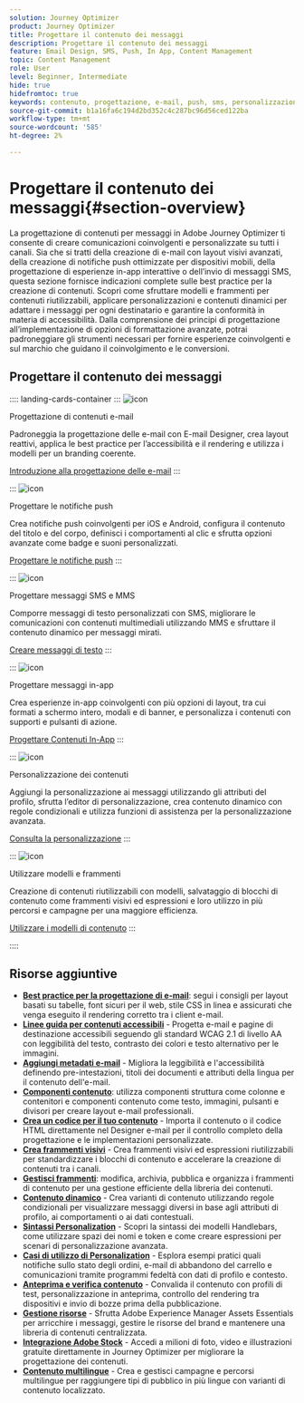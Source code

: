 ```yaml
---
solution: Journey Optimizer
product: Journey Optimizer
title: Progettare il contenuto dei messaggi
description: Progettare il contenuto dei messaggi
feature: Email Design, SMS, Push, In App, Content Management
topic: Content Management
role: User
level: Beginner, Intermediate
hide: true
hidefromtoc: true
keywords: contenuto, progettazione, e-mail, push, sms, personalizzazione, modelli
source-git-commit: b1a16fa6c194d2bd352c4c287bc96d56ced122ba
workflow-type: tm+mt
source-wordcount: '585'
ht-degree: 2%

---
```


# Progettare il contenuto dei messaggi{#section-overview}

La progettazione di contenuti per messaggi in Adobe Journey Optimizer ti consente di creare comunicazioni coinvolgenti e personalizzate su tutti i canali. Sia che si tratti della creazione di e-mail con layout visivi avanzati, della creazione di notifiche push ottimizzate per dispositivi mobili, della progettazione di esperienze in-app interattive o dell’invio di messaggi SMS, questa sezione fornisce indicazioni complete sulle best practice per la creazione di contenuti. Scopri come sfruttare modelli e frammenti per contenuti riutilizzabili, applicare personalizzazioni e contenuti dinamici per adattare i messaggi per ogni destinatario e garantire la conformità in materia di accessibilità. Dalla comprensione dei principi di progettazione all’implementazione di opzioni di formattazione avanzate, potrai padroneggiare gli strumenti necessari per fornire esperienze coinvolgenti e sul marchio che guidano il coinvolgimento e le conversioni.

## Progettare il contenuto dei messaggi

:::: landing-cards-container
:::
![icon](https://cdn.experienceleague.adobe.com/icons/email.svg)

Progettazione di contenuti e-mail

Padroneggia la progettazione delle e-mail con E-mail Designer, crea layout reattivi, applica le best practice per l’accessibilità e il rendering e utilizza i modelli per un branding coerente.

[Introduzione alla progettazione delle e-mail](../email/get-started-email-design.md)
:::

:::
![icon](https://cdn.experienceleague.adobe.com/icons/mobile.svg)

Progettare le notifiche push

Crea notifiche push coinvolgenti per iOS e Android, configura il contenuto del titolo e del corpo, definisci i comportamenti al clic e sfrutta opzioni avanzate come badge e suoni personalizzati.

[Progettare le notifiche push](../push/design-push.md)
:::

:::
![icon](https://cdn.experienceleague.adobe.com/icons/chat.svg)

Progettare messaggi SMS e MMS

Comporre messaggi di testo personalizzati con SMS, migliorare le comunicazioni con contenuti multimediali utilizzando MMS e sfruttare il contenuto dinamico per messaggi mirati.

[Creare messaggi di testo](../sms/create-sms.md)
:::

:::
![icon](https://cdn.experienceleague.adobe.com/icons/device-mobile.svg)

Progettare messaggi in-app

Crea esperienze in-app coinvolgenti con più opzioni di layout, tra cui formati a schermo intero, modali e di banner, e personalizza i contenuti con supporti e pulsanti di azione.

[Progettare Contenuti In-App](../in-app/design-in-app.md)
:::

:::
![icon](https://cdn.experienceleague.adobe.com/icons/personalization.svg)

Personalizzazione dei contenuti

Aggiungi la personalizzazione ai messaggi utilizzando gli attributi del profilo, sfrutta l’editor di personalizzazione, crea contenuto dinamico con regole condizionali e utilizza funzioni di assistenza per la personalizzazione avanzata.

[Consulta la personalizzazione](../personalization/personalize.md)
:::

:::
![icon](https://cdn.experienceleague.adobe.com/icons/duplicate.svg)

Utilizzare modelli e frammenti

Creazione di contenuti riutilizzabili con modelli, salvataggio di blocchi di contenuto come frammenti visivi ed espressioni e loro utilizzo in più percorsi e campagne per una maggiore efficienza.

[Utilizzare i modelli di contenuto](../content-management/use-content-templates.md)
:::

::::


## Risorse aggiuntive

- **[Best practice per la progettazione di e-mail](../email/get-started-email-design.md#best-practices)**: segui i consigli per layout basati su tabelle, font sicuri per il web, stile CSS in linea e assicurati che venga eseguito il rendering corretto tra i client e-mail.
- **[Linee guida per contenuti accessibili](../email/accessible-content.md)** - Progetta e-mail e pagine di destinazione accessibili seguendo gli standard WCAG 2.1 di livello AA con leggibilità del testo, contrasto dei colori e testo alternativo per le immagini.
- **[Aggiungi metadati e-mail](../email/email-metadata.md)** - Migliora la leggibilità e l&#39;accessibilità definendo pre-intestazioni, titoli dei documenti e attributi della lingua per il contenuto dell&#39;e-mail.
- **[Componenti contenuto](../email/content-components.md)**: utilizza componenti struttura come colonne e contenitori e componenti contenuto come testo, immagini, pulsanti e divisori per creare layout e-mail professionali.
- **[Crea un codice per il tuo contenuto](../email/code-content.md)** - Importa il contenuto o il codice HTML direttamente nel Designer e-mail per il controllo completo della progettazione e le implementazioni personalizzate.
- **[Crea frammenti visivi](../content-management/create-fragments.md)** - Crea frammenti visivi ed espressioni riutilizzabili per standardizzare i blocchi di contenuto e accelerare la creazione di contenuti tra i canali.
- **[Gestisci frammenti](../content-management/manage-fragments.md)**: modifica, archivia, pubblica e organizza i frammenti di contenuto per una gestione efficiente della libreria dei contenuti.
- **[Contenuto dinamico](../personalization/dynamic-content.md)** - Crea varianti di contenuto utilizzando regole condizionali per visualizzare messaggi diversi in base agli attributi di profilo, ai comportamenti o ai dati contestuali.
- **[Sintassi Personalization](../personalization/personalization-syntax.md)** - Scopri la sintassi dei modelli Handlebars, come utilizzare spazi dei nomi e token e come creare espressioni per scenari di personalizzazione avanzata.
- **[Casi di utilizzo di Personalization](../personalization/personalization-use-case.md)** - Esplora esempi pratici quali notifiche sullo stato degli ordini, e-mail di abbandono del carrello e comunicazioni tramite programmi fedeltà con dati di profilo e contesto.
- **[Anteprima e verifica contenuto](../content-management/preview-test.md)** - Convalida il contenuto con profili di test, personalizzazione in anteprima, controllo del rendering tra dispositivi e invio di bozze prima della pubblicazione.
- **[Gestione risorse](../integrations/assets.md)** - Sfrutta Adobe Experience Manager Assets Essentials per arricchire i messaggi, gestire le risorse del brand e mantenere una libreria di contenuti centralizzata.
- **[Integrazione Adobe Stock](../integrations/stock.md)** - Accedi a milioni di foto, video e illustrazioni gratuite direttamente in Journey Optimizer per migliorare la progettazione dei contenuti.
- **[Contenuto multilingue](../content-management/multilingual-gs.md)** - Crea e gestisci campagne e percorsi multilingue per raggiungere tipi di pubblico in più lingue con varianti di contenuto localizzato.

